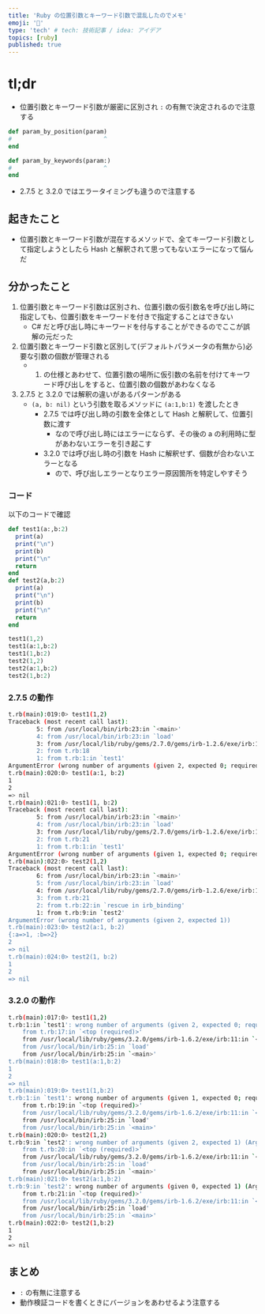 ```yaml
---
title: 'Ruby の位置引数とキーワード引数で混乱したのでメモ'
emoji: '🍣'
type: 'tech' # tech: 技術記事 / idea: アイデア
topics: [ruby]
published: true
---
```


# tl;dr

- 位置引数とキーワード引数が厳密に区別され `:` の有無で決定されるので注意する

```ruby
def param_by_position(param)
#                          ^
end

def param_by_keywords(param:)
#                          ^
end
```

- 2.7.5 と 3.2.0 ではエラータイミングも違うので注意する

## 起きたこと

- 位置引数とキーワード引数が混在するメソッドで、全てキーワード引数として指定しようとしたら Hash と解釈されて思ってもないエラーになって悩んだ

## 分かったこと

1. 位置引数とキーワード引数は区別され、位置引数の仮引数名を呼び出し時に指定しても、位置引数をキーワードを付きで指定することはできない
   - C# だと呼び出し時にキーワードを付与することができるのでここが誤解の元だった
2. 位置引数とキーワード引数と区別して(デフォルトパラメータの有無から)必要な引数の個数が管理される
   - 1. の仕様とあわせて、位置引数の場所に仮引数の名前を付けてキーワード呼び出しをすると、位置引数の個数があわなくなる
3. 2.7.5 と 3.2.0 では解釈の違いがあるパターンがある
   - `(a, b: nil)` という引数を取るメソッドに `(a:1,b:1)` を渡したとき
     - 2.7.5 では呼び出し時の引数を全体として Hash と解釈して、位置引数に渡す
       - なので呼び出し時にはエラーにならず、その後の a の利用時に型があわないエラーを引き起こす
     - 3.2.0 では呼び出し時の引数を Hash に解釈せず、個数が合わないエラーとなる
       - ので、呼び出しエラーとなりエラー原因箇所を特定しやすそう

### コード

以下のコードで確認

```ruby:t.rb
def test1(a:,b:2)
  print(a)
  print("\n")
  print(b)
  print("\n"
  return
end
def test2(a,b:2)
  print(a)
  print("\n")
  print(b)
  print("\n"
  return
end

test1(1,2)
test1(a:1,b:2)
test1(1,b:2)
test2(1,2)
test2(a:1,b:2)
test2(1,b:2)
```

### 2.7.5 の動作

```sh
t.rb(main):019:0> test1(1,2)
Traceback (most recent call last):
        5: from /usr/local/bin/irb:23:in `<main>'
        4: from /usr/local/bin/irb:23:in `load'
        3: from /usr/local/lib/ruby/gems/2.7.0/gems/irb-1.2.6/exe/irb:11:in `<top (required)>'
        2: from t.rb:18
        1: from t.rb:1:in `test1'
ArgumentError (wrong number of arguments (given 2, expected 0; required keyword: a))
t.rb(main):020:0> test1(a:1, b:2)
1
2
=> nil
t.rb(main):021:0> test1(1, b:2)
Traceback (most recent call last):
        5: from /usr/local/bin/irb:23:in `<main>'
        4: from /usr/local/bin/irb:23:in `load'
        3: from /usr/local/lib/ruby/gems/2.7.0/gems/irb-1.2.6/exe/irb:11:in `<top (required)>'
        2: from t.rb:21
        1: from t.rb:1:in `test1'
ArgumentError (wrong number of arguments (given 1, expected 0; required keyword: a))
t.rb(main):022:0> test2(1,2)
Traceback (most recent call last):
        6: from /usr/local/bin/irb:23:in `<main>'
        5: from /usr/local/bin/irb:23:in `load'
        4: from /usr/local/lib/ruby/gems/2.7.0/gems/irb-1.2.6/exe/irb:11:in `<top (required)>'
        3: from t.rb:21
        2: from t.rb:22:in `rescue in irb_binding'
        1: from t.rb:9:in `test2'
ArgumentError (wrong number of arguments (given 2, expected 1))
t.rb(main):023:0> test2(a:1, b:2)
{:a=>1, :b=>2}
2
=> nil
t.rb(main):024:0> test2(1, b:2)
1
2
=> nil
```

### 3.2.0 の動作

```sh
t.rb(main):017:0> test1(1,2)
t.rb:1:in `test1': wrong number of arguments (given 2, expected 0; required keyword: a) (ArgumentError)
	from t.rb:17:in `<top (required)>'
	from /usr/local/lib/ruby/gems/3.2.0/gems/irb-1.6.2/exe/irb:11:in `<top (required)>'
	from /usr/local/bin/irb:25:in `load'
	from /usr/local/bin/irb:25:in `<main>'
t.rb(main):018:0> test1(a:1,b:2)
1
2
=> nil
t.rb(main):019:0> test1(1,b:2)
t.rb:1:in `test1': wrong number of arguments (given 1, expected 0; required keyword: a) (ArgumentError)
	from t.rb:19:in `<top (required)>'
	from /usr/local/lib/ruby/gems/3.2.0/gems/irb-1.6.2/exe/irb:11:in `<top (required)>'
	from /usr/local/bin/irb:25:in `load'
	from /usr/local/bin/irb:25:in `<main>'
t.rb(main):020:0> test2(1,2)
t.rb:9:in `test2': wrong number of arguments (given 2, expected 1) (ArgumentError)
	from t.rb:20:in `<top (required)>'
	from /usr/local/lib/ruby/gems/3.2.0/gems/irb-1.6.2/exe/irb:11:in `<top (required)>'
	from /usr/local/bin/irb:25:in `load'
	from /usr/local/bin/irb:25:in `<main>'
t.rb(main):021:0> test2(a:1,b:2)
t.rb:9:in `test2': wrong number of arguments (given 0, expected 1) (ArgumentError)
	from t.rb:21:in `<top (required)>'
	from /usr/local/lib/ruby/gems/3.2.0/gems/irb-1.6.2/exe/irb:11:in `<top (required)>'
	from /usr/local/bin/irb:25:in `load'
	from /usr/local/bin/irb:25:in `<main>'
t.rb(main):022:0> test2(1,b:2)
1
2
=> nil
```

## まとめ

- `:` の有無に注意する
- 動作検証コードを書くときにバージョンをあわせるよう注意する
